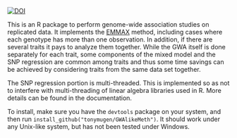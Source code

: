 [![DOI](https://zenodo.org/badge/165144017.svg)](https://zenodo.org/badge/latestdoi/165144017)

This is an R package to perform genome-wide association studies on replicated data. It implements the [EMMAX](http://genetics.cs.ucla.edu/emmax/) method, including cases where each genotype has more than one observation. In addition, if there are several traits it pays to analyze them together. While the GWA itself is done separately for each trait, some components of the mixed model and the SNP regression are common among traits and thus some time savings can be achieved by considering traits from the same data set together.

The SNP regression portion is multi-threaded. This is implemented so as not to interfere with multi-threading of linear algebra libraries used in R. More details can be found in the documentation.

To install, make sure you have the `devtools` package on your system, and then run `install_github("tonymugen/GWAlikeMeth")`. It should work under any Unix-like system, but has not been tested under Windows.


